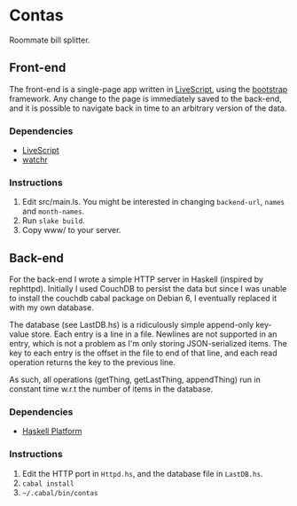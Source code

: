 # Contas

Roommate bill splitter.

## Front-end

The front-end is a single-page app written in [LiveScript](http://livescript.net), using the [bootstrap](http://twitter.github.com/bootstrap/) framework.
Any change to the page is immediately saved to the back-end, and it is possible to navigate back in time to an arbitrary version of the data.

### Dependencies

- [LiveScript](http://livescript.net)
- [watchr](https://github.com/bevry/watchr)

### Instructions

1. Edit src/main.ls. You might be interested in changing `backend-url`, `names` and `month-names`.
2. Run `slake build`.
3. Copy www/ to your server.

## Back-end

For the back-end I wrote a simple HTTP server in Haskell (inspired by rephttpd). Initially I used CouchDB to persist the data but since I was unable to install the couchdb cabal package on Debian 6, I eventually replaced it with my own database.

The database (see LastDB.hs) is a ridiculously simple append-only key-value store. Each entry is a line in a file. Newlines are not supported in an entry, which is not a problem as I'm only storing JSON-serialized items. The key to each entry is the offset in the file to end of that line, and each read operation returns the key to the previous line.

As such, all operations (getThing, getLastThing, appendThing) run in constant time w.r.t the number of items in the database.

### Dependencies

- [Haskell Platform](http://www.haskell.org/platform/)

### Instructions

1. Edit the HTTP port in `Httpd.hs`, and the database file in `LastDB.hs`.
2. `cabal install`
3. `~/.cabal/bin/contas`
